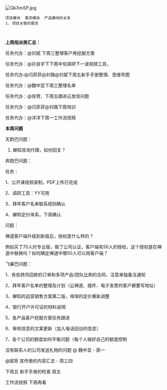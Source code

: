 ![QkXmSP.jpg](https://s2.ax1x.com/2019/11/29/QkXmSP.jpg)

```
项目模块  需求模块  产品模块的关系
1. 项目关联的需求



```





**上周指派类汇总：**

任务代办：@刘斌 下周三整理客户再挖掘方案

任务代办：@孙良宇下下周中旬调研下一波视频工具，

任务代办:@闫菲菲@刘璐@刘斌下周五新手手册整理、思维导图

任务代办：@魏中显下周三整理名单

任务代办：@徐贺，下周五跟进云发信问题

任务代办：@闫菲菲@刘璐下周培训

任务代办：@洋洋下周一工作流视频



**本周问题**

天韵巴问题：

1. 蝉知咨询代理，如何回复？





奔跑巴问题：

任务：

1、公开课视频录制，PDF上传已完成

2、调研工具：YY可用

3、拜年客户名单联系规则确认

4、蝉知定价体系，下周确认

问题：

禅道客户端升级到新版后，授权是什么样的？

例如买了70人的专业版，做了公司认证，客户端有50人的授权，这个授权是在禅道中替换吗？如何确定禅道中哪50人可以用客户端？





飞廉巴问题：

1、有些跨月回款的订单和多项产品/团队比例的合同，注意单独备注通知

2、拜年客户名单的整理及计划（云禅道、插件、电子发票的客户都要写地址）

3、蝉知的运营销售方案第二版，喧喧的定价重新调整

4、银行开户许可证的材料说明

5、各产品客户挖掘方案任务跟进

6、审核信息的文案更新（加入电话回访的信息）

7、各个公司的额度如何平衡问题（每个人做好自己的额度控制









没有联系人的公司发送礼物的问题 @ 魏中显  - 周一

@斌哥   宣传册的内容汇总  -  周三四

下周五 新手手册的检查 周五

工作流视频 下周再看









